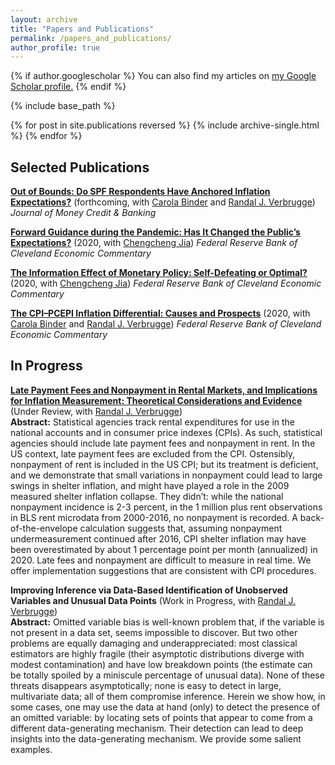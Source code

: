 ```yaml
---
layout: archive
title: "Papers and Publications"
permalink: /papers_and_publications/
author_profile: true
---
```


{% if author.googlescholar %}
  You can also find my articles on <u><a href="{{author.googlescholar}}">my Google Scholar profile</a>.</u>
{% endif %}

{% include base_path %}

{% for post in site.publications reversed %}
  {% include archive-single.html %}
{% endfor %}

## Selected Publications

**[Out of Bounds: Do SPF Respondents Have Anchored Inflation Expectations?](https://onlinelibrary.wiley.com/doi/abs/10.1111/jmcb.12968)** (forthcoming, with [Carola Binder](https://carolabinder.sites.haverford.edu/) and [Randal J. Verbrugge](https://www.clevelandfed.org/research/economists/verbrugge-randal-j)) *Journal of Money Credit & Banking*

**[Forward Guidance during the Pandemic: Has It Changed the Public’s Expectations?](https://www.clevelandfed.org/publications/economic-commentary/2020/ec-202027-forward-guidance-during-the-pandemic)** (2020, with [Chengcheng Jia](https://sites.google.com/site/chengchengjia)) *Federal Reserve Bank of Cleveland Economic Commentary*

**[The Information Effect of Monetary Policy: Self-Defeating or Optimal?](https://www.clevelandfed.org/publications/economic-commentary/2020/ec-202015-info-effect-monetary-policy)** (2020, with [Chengcheng Jia](https://sites.google.com/site/chengchengjia)) *Federal Reserve Bank of Cleveland Economic Commentary*

**[The CPI–PCEPI Inflation Differential: Causes and Prospects](https://www.clevelandfed.org/publications/economic-commentary/2020/ec-202006-cpi-pcepi-inflation-differential)** (2020, with [Carola Binder](https://carolabinder.sites.haverford.edu/) and [Randal J. Verbrugge](https://www.clevelandfed.org/research/economists/verbrugge-randal-j)) *Federal Reserve Bank of Cleveland Economic Commentary*

## In Progress

**[Late Payment Fees and Nonpayment in Rental Markets, and Implications for Inflation Measurement: Theoretical Considerations and Evidence](https://www.clevelandfed.org/publications/working-paper/2021/wp-2022r-late-payment-fees-nonpayment-in-rental-markets)** (Under Review, with [Randal J. Verbrugge](https://www.clevelandfed.org/research/economists/verbrugge-randal-j)) <br>
**Abstract:** Statistical agencies track rental expenditures for use in the national accounts and in consumer price indexes (CPIs). As such, statistical agencies should include late payment fees and nonpayment in rent. In the US context, late payment fees are excluded from the CPI. Ostensibly, nonpayment of rent is included in the US CPI; but its treatment is deficient, and we demonstrate that small variations in nonpayment could lead to large swings in shelter inflation, and might have played a role in the 2009 measured shelter inflation collapse. They didn’t: while the national nonpayment incidence is 2-3 percent, in the 1 million plus rent observations in BLS rent microdata from 2000-2016, no nonpayment is recorded. A back-of-the-envelope calculation suggests that, assuming nonpayment undermeasurement continued after 2016, CPI shelter inflation may have been overestimated by about 1 percentage point per month (annualized) in 2020. Late fees and nonpayment are difficult to measure in real time. We offer implementation suggestions that are consistent with CPI procedures.

**Improving Inference via Data-Based Identification of Unobserved Variables and Unusual Data Points** (Work in Progress, with [Randal J. Verbrugge](https://www.clevelandfed.org/research/economists/verbrugge-randal-j)) <br>
**Abstract:** Omitted variable bias is well-known problem that, if the variable is not present in a data set, seems impossible to discover. But two other problems are equally damaging and underappreciated: most classical estimators are highly fragile (their asymptotic distributions diverge with modest contamination) and have low breakdown points (the estimate can be totally spoiled by a miniscule percentage of unusual data). None of these threats disappears asymptotically; none is easy to detect in large, multivariate data; all of them compromise inference. Herein we show how, in some cases, one may use the data at hand (only) to detect the presence of an omitted variable: by locating sets of points that appear to come from a different data-generating mechanism. Their detection can lead to deep insights into the data-generating mechanism. We provide some salient examples.

